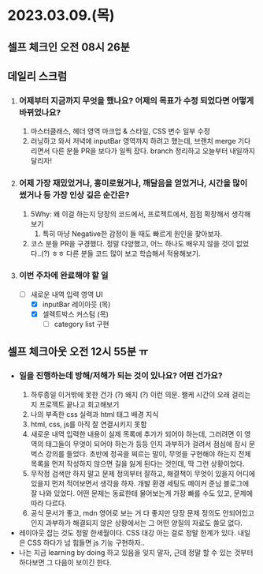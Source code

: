 # 2023.03.09.(목)

## 셀프 체크인 오전 08시 26분

## 데일리 스크럼

1. ### 어제부터 지금까지 무엇을 했나요? 어제의 목표가 수정 되었다면 어떻게 바뀌었나요?
   1. 마스터클래스, 헤더 영역 마크업 & 스타일, CSS 변수 일부 수정
   2. 러닝하고 와서 저녁에 inputBar 영역까지 하려고 했는데, 브랜치 merge 기다리면서 다른 분들 PR을 보다가 일찍 잤다. branch 정리하고 오늘부터 내일까지 달리자!
2. ### 어제 가장 재밌었거나, 흥미로웠거나, 깨달음을 얻었거나, 시간을 많이 썼거나 등 가장 인상 깊은 순간은?
   1. 5Why: 왜 이걸 하는지 당장의 코드에서, 프로젝트에서, 점점 확장해서 생각해보기
      1. 특히 마냥 Negative한 감정이 들 때도 빠르게 원인을 찾아보자.
   2. 코스 분들 PR을 구경했다. 정말 다양했고, 어느 하나도 배우지 않을 것이 없었다..(?) ㅎㅎ 다른 분들 코드 많이 보고 학습해서 적용해보기.
3. ### 이번 주차에 완료해야 할 일
   * [ ] 새로운 내역 입력 영역 UI
     * [x] inputBar 레이아웃 (목)
     * [x] 셀렉트박스 커스텀 (목)
       * [ ] category list 구현

## 셀프 체크아웃 오전 12시 55분 ㅠ

* ### 일을 진행하는데 방해/저해가 되는 것이 있나요? 어떤 건가요?
  1. 하루종일 이거밖에 못한 건가 (?) 왜지 (?) 이런 의문. 왤케 시간이 오래 걸리는지 프로젝트 끝나고 회고해보기
  2. 나의 부족한 css 실력과 html 태그 배경 지식
  3. html, css, js를 아직 잘 연결시키지 못함&#x20;
  4. 새로운 내역 입력한 내용이 실제 목록에 추가가 되어야 하는데, 그러려면 이 영역의 태그들이 무엇이 되어야 하는가 등등 인지 과부하가 걸려서 점심에 잠시 문벅스 강의를 들었다. 초반에 정곡을 찌르는 말이, 무엇을 구현해야 하는지 전체 목록을 먼저 작성하지 않으면 길을 잃게 된다는 것인데, 딱 그런 상황이었다.
  5. 무작정 검색만 하지 말고 문제 정의부터 잘하고, 해결책이 무엇이 있을지 어디에 있을지 먼저 적어보면서 생각을 하자. 개발 환경 세팅도 메이커 준님 블로그에 잘 나와 있었다. 어떤 문제는 동료한테 물어보는게 가장 빠를 수도 있고, 문제에 따라 다르다.
  6. 공식 문서가 좋고, mdn 영어로 보는 거 다 좋지만 당장 문제 정의도 안되어있고 인지 과부하가 해결되지 않은 상황에서는 그 어떤 양질의 자료도 쓸모 없다.
* 레이아웃 잡는 것도 정말 한세월이다. CSS 대강 아는 걸로 정말 한계가 있다. 내일은 CSS 하다가 넘 힘들면 js 기능 구현하자..
* 나는 지금 learning by doing 하고 있음을 잊지 말자, 근데 정말 할 수 있는 것부터 하다보면 그 다음이 보이긴 한다.

